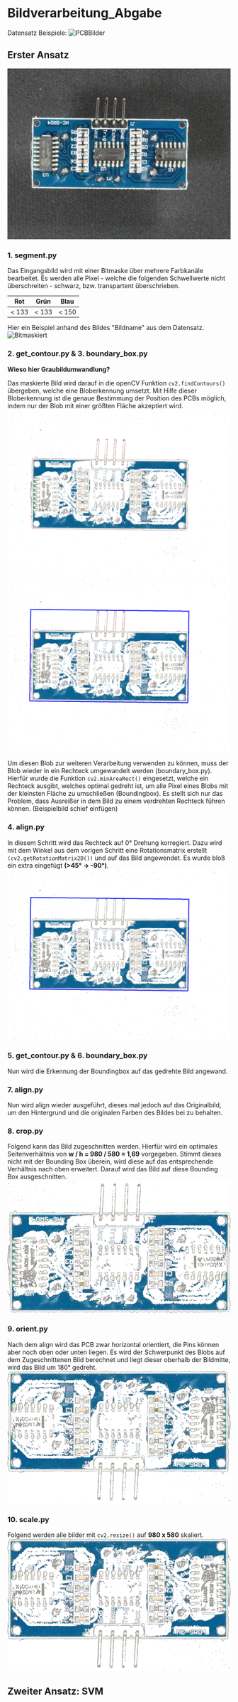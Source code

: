 # Bildverarbeitung_Abgabe
Datensatz Beispiele:
![PCBBilder](https://github.com/amazon-science/spot-diff/blob/main/figures/VisA_samples.png?raw=true)
## Erster Ansatz
![Ursprungsbild](https://github.com/Cast39/Bildverarbeitung_Abgabe/blob/main/figures/1-normal_0029_normal_0029.JPG.png?raw=true)

### 1. segment.py
Das Eingangsbild wird mit einer Bitmaske über mehrere Farbkanäle bearbeitet. Es werden alle Pixel - welche die folgenden Schwellwerte nicht überschreiten - schwarz, bzw. transpartent überschrieben.

|Rot  |  Grün | Blau |
|-----|-------|------|
|< 133| < 133 | < 150|

Hier ein Beispiel anhand des Bildes "Bildname" aus dem Datensatz.
![Bitmaskiert](https://github.com/Cast39/Bildverarbeitung_Abgabe/blob/main/figures/2-normal_0029_segmented.JPG.png?raw=true)

### 2. get_contour.py & 3. boundary_box.py
**Wieso hier Graubildumwandlung?**

Das maskierte Bild wird darauf in die openCV Funktion `cv2.findContours()` übergeben, welche eine Bloberkennung umsetzt. Mit Hilfe dieser Bloberkennung ist die genaue Bestimmung der Position des PCBs möglich, indem nur der Blob mit einer größten Fläche akzeptiert wird. 
![Konturerkannt](https://github.com/Cast39/Bildverarbeitung_Abgabe/blob/main/figures/3-normal_0029_contour.png?raw=true)
![Boundary Box](https://github.com/Cast39/Bildverarbeitung_Abgabe/blob/main/figures/4-normal_0029_boundary.png?raw=true)

Um diesen Blob zur weiteren Verarbeitung verwenden zu können, muss der Blob wieder in ein Rechteck umgewandelt werden (boundary_box.py). Hierfür wurde die Funktion `cv2.minAreaRect()` eingesetzt, welche ein Rechteck ausgibt, welches optimal gedreht ist, um alle Pixel eines Blobs mit der kleinsten Fläche zu umschließen (Boundingbox). Es stellt sich nur das Problem, dass Ausreißer in dem Bild zu einem verdrehten Rechteck führen können.
(Beispielbild schief einfügen)

### 4. align.py
In diesem Schritt wird das Rechteck auf 0° Drehung korregiert. Dazu wird mit dem Winkel aus dem vorigen Schritt eine Rotationsmatrix erstellt `(cv2.getRotationMatrix2D())` und auf das Bild angewendet. Es wurde bloß ein extra eingefügt **(>45° -> -90°)**.
![Aligned](https://github.com/Cast39/Bildverarbeitung_Abgabe/blob/main/figures/5-normal_0029_aligned.png?raw=true)

### 5. get_contour.py & 6. boundary_box.py
Nun wird die Erkennung der Boundingbox auf das gedrehte Bild angewand.


### 7. align.py
Nun wird align wieder ausgeführt, dieses mal jedoch auf das Originalbild, um den Hintergrund und die originalen Farben des Bildes bei zu behalten.

### 8. crop.py
Folgend kann das Bild zugeschnitten werden. Hierfür wird ein optimales Seitenverhältnis von **w / h = 980 / 580 = 1,69** vorgegeben. Stimmt dieses nicht mit der Bounding Box überein, wird diese auf das entsprechende Verhältnis nach oben erweitert.
Darauf wird das Bild auf diese Bounding Box ausgeschnitten.
![Cropped](https://github.com/Cast39/Bildverarbeitung_Abgabe/blob/main/figures/6-normal_0029_cropped.png?raw=true)


### 9. orient.py
Nach dem align wird das PCB zwar horizontal orientiert, die Pins können aber noch oben oder unten liegen.
Es wird der Schwerpunkt des Blobs auf dem Zugeschnittenen Bild berechnet und liegt dieser oberhalb der Bildmitte, wird das Bild um 180° gedreht.
![Orientiert](https://github.com/Cast39/Bildverarbeitung_Abgabe/blob/main/figures/7-normal_0029_oriented.png?raw=true)

### 10. scale.py
Folgend werden alle bilder mit `cv2.resize()` auf **980 x 580** skaliert.
![Scaled](https://github.com/Cast39/Bildverarbeitung_Abgabe/blob/main/figures/8-normal_0029_scaled.png?raw=true)


## Zweiter Ansatz: SVM


